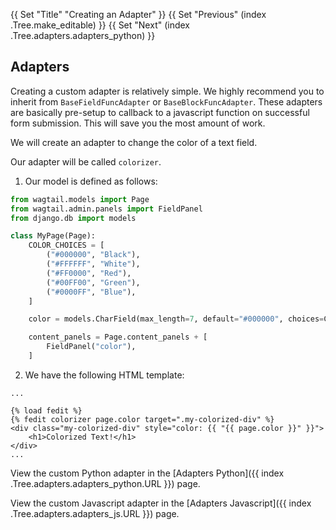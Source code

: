 {{ Set "Title" "Creating an Adapter" }}
{{ Set "Previous" (index .Tree.make_editable) }}
{{ Set "Next" (index .Tree.adapters.adapters_python) }}
## Adapters

Creating a custom adapter is relatively simple.
We highly recommend you to inherit from `BaseFieldFuncAdapter` or `BaseBlockFuncAdapter`.
These adapters are basically pre-setup to callback to a javascript function on successful form submission.
This will save you the most amount of work.

We will create an adapter to change the color of a text field.

Our adapter will be called `colorizer`.

1. Our model is defined as follows:

```python
from wagtail.models import Page
from wagtail.admin.panels import FieldPanel
from django.db import models

class MyPage(Page):
    COLOR_CHOICES = [
        ("#000000", "Black"),
        ("#FFFFFF", "White"),
        ("#FF0000", "Red"),
        ("#00FF00", "Green"),
        ("#0000FF", "Blue"),
    ]

    color = models.CharField(max_length=7, default="#000000", choices=COLOR_CHOICES)

    content_panels = Page.content_panels + [
        FieldPanel("color"),
    ]
```

2. We have the following HTML template:

```django-html
...

{% load fedit %}
{% fedit colorizer page.color target=".my-colorized-div" %}
<div class="my-colorized-div" style="color: {{ "{{ page.color }}" }}">
    <h1>Colorized Text!</h1>
</div>
...
```

View the custom Python adapter in the [Adapters Python]({{ index .Tree.adapters.adapters_python.URL }}) page.

View the custom Javascript adapter in the [Adapters Javascript]({{ index .Tree.adapters.adapters_js.URL }}) page.

